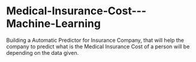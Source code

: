 # Medical-Insurance-Cost---Machine-Learning
Building a Automatic Predictor for Insurance Company, that will help the company to predict what is the  Medical Insurance Cost of a person will be depending on the data given.
